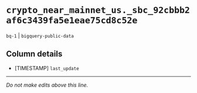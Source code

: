 # `crypto_near_mainnet_us._sbc_92cbbb2af6c3439fa5e1eae75cd8c52e`
`bq-1` | `bigquery-public-data`

## Column details
* [TIMESTAMP] `last_update`

-------------------------------------------------------------------------------
*Do not make edits above this line.*
